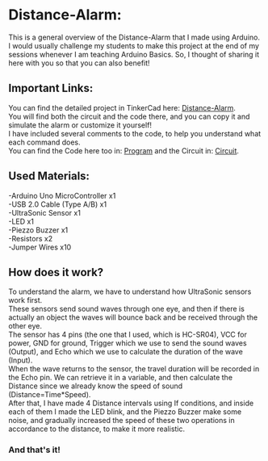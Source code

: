 # Distance-Alarm:
  This is a general overview of the Distance-Alarm that I made using Arduino. I would usually challenge my students to make this project at the end of my sessions whenever I am teaching Arduino Basics. So, I thought of sharing it here with you so that you can also benefit!
## Important Links:
You can find the detailed project in TinkerCad here: [Distance-Alarm](https://www.tinkercad.com/things/iDJrW2kYhvd-distance-alarm). <br>
You will find both the circuit and the code there, and you can copy it and simulate the alarm or customize it yourself! <br>
I have included several comments to the code, to help you understand what each command does. <br>
You can find the Code here too in: [Program](Program.cpp) and the Circuit in: [Circuit](Circuit.png).
## Used Materials:
-Arduino Uno MicroController x1 <br>
-USB 2.0 Cable (Type A/B) x1 <br>
-UltraSonic Sensor x1 <br>
-LED x1 <br>
-Piezzo Buzzer x1 <br>
-Resistors x2 <br>
-Jumper Wires x10
## How does it work?
  To understand the alarm, we have to understand how UltraSonic sensors work first. <br>
These sensors send sound waves through one eye, and then if there is actually an object the waves will bounce back and be received through the other eye. <br>
The sensor has 4 pins (the one that I used, which is HC-SR04), VCC for power, GND for ground, Trigger which we use to send the sound waves (Output), and Echo which we use to calculate the duration of the wave (Input). <br> When the wave returns to the sensor, the travel duration will be recorded in the Echo pin. We can retrieve it in a variable, and then calculate the Distance since we already know the speed of sound (Distance=Time*Speed). <br> 
After that, I have made 4 Distance intervals using If conditions, and inside each of them I made the LED blink, and the Piezzo Buzzer make some noise, and gradually increased the speed of these two operations in accordance to the distance, to make it more realistic.
### And that's it!
